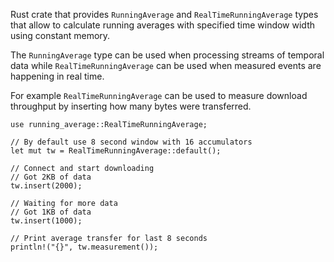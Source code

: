 Rust crate that provides `RunningAverage` and `RealTimeRunningAverage` types that allow to calculate running averages with specified time window width using constant memory.

The `RunningAverage` type can be used when processing streams of temporal data while `RealTimeRunningAverage` can be used when measured events are happening in real time.

For example `RealTimeRunningAverage` can be used to measure download throughput by inserting how many bytes were transferred.
```
use running_average::RealTimeRunningAverage;

// By default use 8 second window with 16 accumulators
let mut tw = RealTimeRunningAverage::default();

// Connect and start downloading
// Got 2KB of data
tw.insert(2000);

// Waiting for more data
// Got 1KB of data
tw.insert(1000);

// Print average transfer for last 8 seconds
println!("{}", tw.measurement());
```